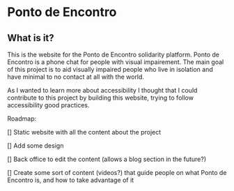 Ponto de Encontro
================

What is it?
-----------

This is the website for the Ponto de Encontro solidarity platform. Ponto de Encontro is a phone chat for people with visual impairement.
The main goal of this project is to aid visually impaired people who live in isolation and have minimal to no contact at all with the world.

As I wanted to learn more about accessibility I thought that I could contribute to this project by building this website, trying to follow
accessibility good practices.

Roadmap:

[] Static website with all the content about the project

[] Add some design

[] Back office to edit the content (allows a blog section in the future?)

[] Create some sort of content (videos?) that guide people on what Ponto de Encontro is, and how to take advantage of it
